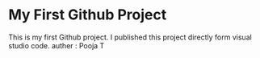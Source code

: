 # My First Github Project
This is my first Github project. I published this project directly form visual studio code.
auther : Pooja T

